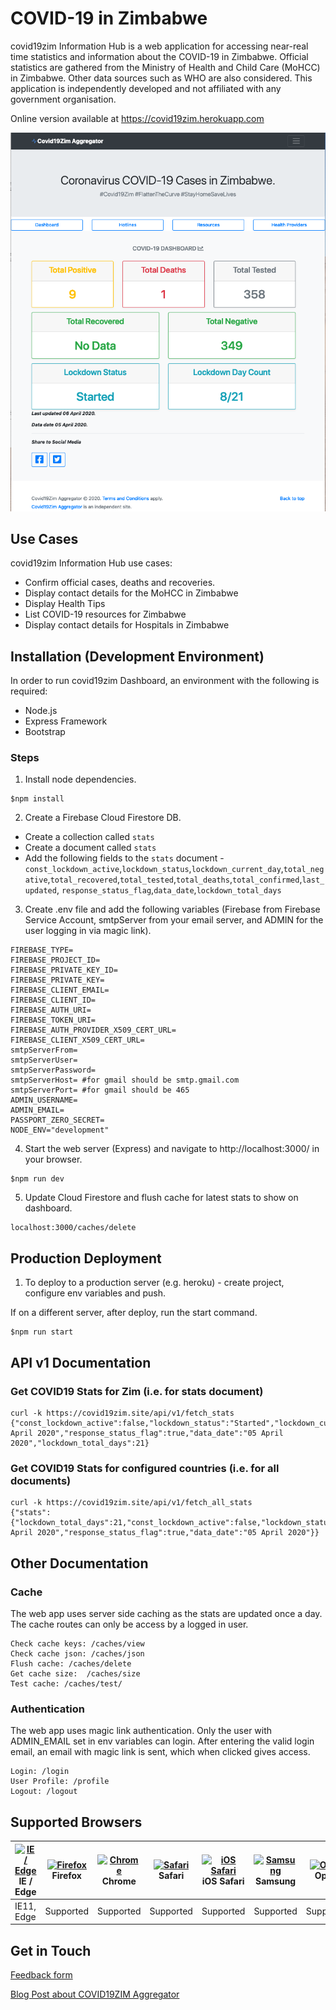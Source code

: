 # COVID-19 in Zimbabwe

covid19zim Information Hub is a web application for accessing near-real time statistics and information about the COVID-19 in Zimbabwe.
Official statistics are gathered from the Ministry of Health and Child Care (MoHCC) in Zimbabwe. Other data sources such as WHO are also
considered. This application is independently developed and not affiliated with any government organisation.

Online version available at https://covid19zim.herokuapp.com

![Alt text](./public/images/covid19zim.png?raw=true 'covid19zim Aggregator')

## Use Cases

covid19zim Information Hub use cases:

- Confirm official cases, deaths and recoveries.
- Display contact details for the MoHCC in Zimbabwe
- Display Health Tips
- List COVID-19 resources for Zimbabwe
- Display contact details for Hospitals in Zimbabwe

## Installation (Development Environment)

In order to run covid19zim Dashboard, an environment with the following is required:

- Node.js
- Express Framework
- Bootstrap

### Steps

1. Install node dependencies.

```
$npm install
```

2. Create a Firebase Cloud Firestore DB.

- Create a collection called `stats`
- Create a document called `stats`
- Add the following fields to the `stats` document - `const_lockdown_active`,`lockdown_status`,`lockdown_current_day`,`total_negative`,`total_recovered`,`total_tested`,`total_deaths`,`total_confirmed`,`last_updated`, `response_status_flag`,`data_date`,`lockdown_total_days`

3. Create .env file and add the following variables (Firebase from Firebase Service Account, smtpServer from your
   email server, and ADMIN for the user logging in via magic link).

```
FIREBASE_TYPE=
FIREBASE_PROJECT_ID=
FIREBASE_PRIVATE_KEY_ID=
FIREBASE_PRIVATE_KEY=
FIREBASE_CLIENT_EMAIL=
FIREBASE_CLIENT_ID=
FIREBASE_AUTH_URI=
FIREBASE_TOKEN_URI=
FIREBASE_AUTH_PROVIDER_X509_CERT_URL=
FIREBASE_CLIENT_X509_CERT_URL=
smtpServerFrom=
smtpServerUser=
smtpServerPassword=
smtpServerHost= #for gmail should be smtp.gmail.com
smtpServerPort= #for gmail should be 465
ADMIN_USERNAME=
ADMIN_EMAIL=
PASSPORT_ZERO_SECRET=
NODE_ENV="development"
```

4. Start the web server (Express) and navigate to http://localhost:3000/ in your browser.

```
$npm run dev
```

5. Update Cloud Firestore and flush cache for latest stats to show on dashboard.

```
localhost:3000/caches/delete
```

## Production Deployment

1. To deploy to a production server (e.g. heroku) - create project, configure env variables and push.

If on a different server, after deploy, run the start command.

```
$npm run start
```

## API v1 Documentation

### Get COVID19 Stats for Zim (i.e. for stats document)

```
curl -k https://covid19zim.site/api/v1/fetch_stats
{"const_lockdown_active":false,"lockdown_status":"Started","lockdown_current_day":8,"total_negative":349,"total_recovered":-1,"total_tested":358,"total_deaths":1,"total_confirmed":9,"last_updated":"06 April 2020","response_status_flag":true,"data_date":"05 April 2020","lockdown_total_days":21}
```

### Get COVID19 Stats for configured countries (i.e. for all documents)

```
curl -k https://covid19zim.site/api/v1/fetch_all_stats
{"stats":{"lockdown_total_days":21,"const_lockdown_active":false,"lockdown_status":"Started","lockdown_current_day":8,"total_negative":349,"total_recovered":-1,"total_tested":358,"total_deaths":1,"total_confirmed":9,"last_updated":"06 April 2020","response_status_flag":true,"data_date":"05 April 2020"}}
```

## Other Documentation

### Cache

The web app uses server side caching as the stats are updated once a day. The cache routes can only be access by a logged in user.

```
Check cache keys: /caches/view
Check cache json: /caches/json
Flush cache: /caches/delete
Get cache size:  /caches/size
Test cache: /caches/test/
```

### Authentication

The web app uses magic link authentication. Only the user with ADMIN_EMAIL set in env variables can login. After entering the valid login email, an email with magic link is sent, which when clicked gives access.

```
Login: /login
User Profile: /profile
Logout: /logout
```

## Supported Browsers

| [<img src="https://raw.githubusercontent.com/alrra/browser-logos/master/src/edge/edge_48x48.png" alt="IE / Edge" width="24px" height="24px" />](http://godban.github.io/browsers-support-badges/)</br>IE / Edge | [<img src="https://raw.githubusercontent.com/alrra/browser-logos/master/src/firefox/firefox_48x48.png" alt="Firefox" width="24px" height="24px" />](http://godban.github.io/browsers-support-badges/)</br>Firefox | [<img src="https://raw.githubusercontent.com/alrra/browser-logos/master/src/chrome/chrome_48x48.png" alt="Chrome" width="24px" height="24px" />](http://godban.github.io/browsers-support-badges/)</br>Chrome | [<img src="https://raw.githubusercontent.com/alrra/browser-logos/master/src/safari/safari_48x48.png" alt="Safari" width="24px" height="24px" />](http://godban.github.io/browsers-support-badges/)</br>Safari | [<img src="https://raw.githubusercontent.com/alrra/browser-logos/master/src/safari-ios/safari-ios_48x48.png" alt="iOS Safari" width="24px" height="24px" />](http://godban.github.io/browsers-support-badges/)</br>iOS Safari | [<img src="https://raw.githubusercontent.com/alrra/browser-logos/master/src/samsung-internet/samsung-internet_48x48.png" alt="Samsung" width="24px" height="24px" />](http://godban.github.io/browsers-support-badges/)</br>Samsung | [<img src="https://raw.githubusercontent.com/alrra/browser-logos/master/src/opera/opera_48x48.png" alt="Opera" width="24px" height="24px" />](http://godban.github.io/browsers-support-badges/)</br>Opera |
| --------------------------------------------------------------------------------------------------------------------------------------------------------------------------------------------------------------- | ----------------------------------------------------------------------------------------------------------------------------------------------------------------------------------------------------------------- | ------------------------------------------------------------------------------------------------------------------------------------------------------------------------------------------------------------- | ------------------------------------------------------------------------------------------------------------------------------------------------------------------------------------------------------------- | ----------------------------------------------------------------------------------------------------------------------------------------------------------------------------------------------------------------------------- | ----------------------------------------------------------------------------------------------------------------------------------------------------------------------------------------------------------------------------------- | --------------------------------------------------------------------------------------------------------------------------------------------------------------------------------------------------------- |
| IE11, Edge                                                                                                                                                                                                      | Supported                                                                                                                                                                                                         | Supported                                                                                                                                                                                                     | Supported                                                                                                                                                                                                     | Supported                                                                                                                                                                                                                     | Supported                                                                                                                                                                                                                           | Supported                                                                                                                                                                                                 |

## Get in Touch

[Feedback form](https://docs.google.com/forms/d/1mr3Kns_mwMX5brVBYgfxJKb8kO1zhaYU1p-VSV_Q5pI/)

[Blog Post about COVID19ZIM Aggregator](http://juliankanjere.com/2020/03/covid19zim-aggregator/)

